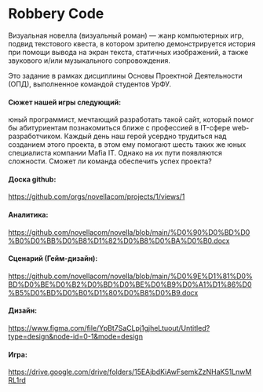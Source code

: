 # Robbery Code

Визуальная новелла (визуальный роман) — жанр компьютерных игр, подвид текстового квеста, в котором зрителю демонстрируется история при помощи вывода на экран текста, статичных изображений, а также звукового и/или музыкального сопровождения.

Это задание в рамках дисциплины Основы Проектной Деятельности (ОПД), выполненное командой студентов УрФУ.

#### Сюжет нашей игры следующий:
юный программист, мечтающий разработать такой сайт, который помог бы абитуриентам познакомиться ближе с профессией в IT-сфере web-разработчиком. Каждый день наш герой усердно трудиться над созданием этого проекта, в этом ему помогают шесть таких же юных специалиста компании Mafia IT. Однако на их пути появляются сложности. Сможет ли команда обеспечить успех проекта?

#### Доска github: 
https://github.com/orgs/novellacom/projects/1/views/1

#### Аналитика:
https://github.com/novellacom/novella/blob/main/%D0%90%D0%BD%D0%B0%D0%BB%D0%B8%D1%82%D0%B8%D0%BA%D0%B0.docx

#### Сценарий (Гейм-дизайн):
https://github.com/novellacom/novella/blob/main/%D0%9E%D1%81%D0%BD%D0%BE%D0%B2%D0%BD%D0%BE%D0%B9%D0%A1%D1%86%D0%B5%D0%BD%D0%B0%D1%80%D0%B8%D0%B9.docx

#### Дизайн:
https://www.figma.com/file/YpBt7SaCLpj1gjheLtuout/Untitled?type=design&node-id=0-1&mode=design

#### Игра:
https://drive.google.com/drive/folders/15EAjbdKiAwFsemkZzNHaK51LnwMRL1rd
